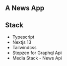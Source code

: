 ## A News App


## Stack
- Typescript
- Nextjs 13
- Tailwindcss
- Stepzen for Graphql Api
- Media Stack - News Api
